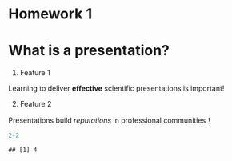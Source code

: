 Homework 1
================

# What is a presentation?

1.  Feature 1

Learning to deliver **effective** scientific presentations is important!

2.  Feature 2

Presentations build *reputations* in professional communities！

``` r
2+2
```

    ## [1] 4
